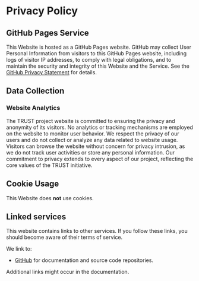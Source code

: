 # Privacy Policy

## GitHub Pages Service

This Website is hosted as a GitHub Pages website. GitHub may collect User
Personal Information from visitors to this GitHub Pages website, including logs
of visitor IP addresses, to comply with legal obligations, and to maintain the
security and integrity of this Website and the Service. See the
[GitHub Privacy Statement][github-ps] for details.

## Data Collection

### Website Analytics

The TRUST project website is committed to ensuring the privacy and anonymity of its visitors. No analytics or tracking mechanisms are employed on the website to monitor user behavior. We respect the privacy of our users and do not collect or analyze any data related to website usage. Visitors can browse the website without concern for privacy intrusion, as we do not track user activities or store any personal information. Our commitment to privacy extends to every aspect of our project, reflecting the core values of the TRUST initiative.  

## Cookie Usage

This Website does **not** use cookies.

## Linked services

This website contains links to other services. If you follow these links, you
should become aware of their terms of service.

We link to:

- [GitHub][github-tos]
  for documentation and source code repositories.

Additional links might occur in the documentation.

[github-ps]: https://help.github.com/en/github/site-policy/github-privacy-statement

[github-tos]: https://help.github.com/en/github/site-policy/github-terms-of-service

